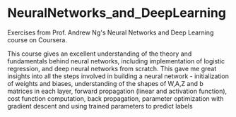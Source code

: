 # NeuralNetworks_and_DeepLearning
Exercises from Prof. Andrew Ng's Neural Networks and Deep Learning course on Coursera.

This course gives an excellent understanding of the theory and fundamentals behind neural networks, including implementation of logistic regression, and deep neural networks from scratch. This gave me great insights into all the steps involved in building a neural network - initialization of weights and biases, understanding of the shapes of W,A,Z and b matrices in each layer, forward propagation (linear and activation function), cost function computation, back propagation, parameter optimization with gradient descent and using trained parameters to predict labels
